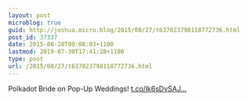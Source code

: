 ```yaml
---
layout: post
microblog: true
guid: http://joshua.micro.blog/2015/08/27/t637023798118772736.html
post_id: 37337
date: 2015-08-28T09:08:03+1100
lastmod: 2019-07-30T17:41:28+1100
type: post
url: /2015/08/27/t637023798118772736.html
---
```

Polkadot Bride on Pop-Up Weddings! [t.co/lk6sDvSAJ...](http://t.co/lk6sDvSAJ1)
